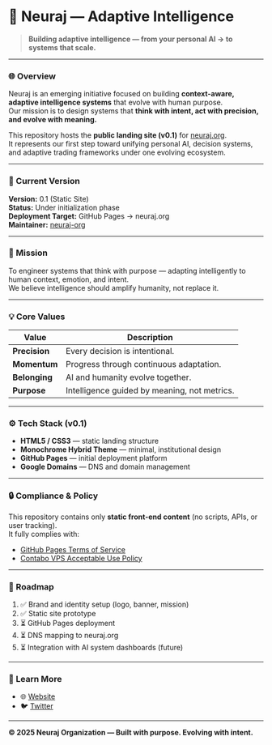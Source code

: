 # 🧠 Neuraj — Adaptive Intelligence

> **Building adaptive intelligence — from your personal AI → to systems that scale.**

---

### 🌐 Overview
Neuraj is an emerging initiative focused on building **context-aware, adaptive intelligence systems** that evolve with human purpose.  
Our mission is to design systems that **think with intent, act with precision, and evolve with meaning.**

This repository hosts the **public landing site (v0.1)** for [neuraj.org](https://neuraj.org).  
It represents our first step toward unifying personal AI, decision systems, and adaptive trading frameworks under one evolving ecosystem.

---

### 🧩 Current Version
**Version:** 0.1 (Static Site)  
**Status:** Under initialization phase  
**Deployment Target:** GitHub Pages → neuraj.org  
**Maintainer:** [neuraj-org](https://github.com/neuraj-org)

---

### 🧭 Mission
To engineer systems that think with purpose — adapting intelligently to human context, emotion, and intent.  
We believe intelligence should amplify humanity, not replace it.

---

### 💡 Core Values
| Value | Description |
|--------|--------------|
| **Precision** | Every decision is intentional. |
| **Momentum** | Progress through continuous adaptation. |
| **Belonging** | AI and humanity evolve together. |
| **Purpose** | Intelligence guided by meaning, not metrics. |

---

### ⚙️ Tech Stack (v0.1)
- **HTML5 / CSS3** — static landing structure  
- **Monochrome Hybrid Theme** — minimal, institutional design  
- **GitHub Pages** — initial deployment platform  
- **Google Domains** — DNS and domain management  

---

### 🔒 Compliance & Policy
This repository contains only **static front-end content** (no scripts, APIs, or user tracking).  
It fully complies with:
- [GitHub Pages Terms of Service](https://docs.github.com/en/pages/getting-started-with-github-pages/about-github-pages)
- [Contabo VPS Acceptable Use Policy](https://contabo.com/en/legal/acceptable-use-policy/)

---

### 🧭 Roadmap
1. ✅ Brand and identity setup (logo, banner, mission)  
2. ✅ Static site prototype  
3. ⏳ GitHub Pages deployment  
4. ⏳ DNS mapping to neuraj.org  
5. ⏳ Integration with AI system dashboards (future)

---

### 🧠 Learn More
- 🌐 [Website](https://neuraj.org)  
- 🐦 [Twitter](https://twitter.com/neuraj_ai)

---

**© 2025 Neuraj Organization — Built with purpose. Evolving with intent.**
